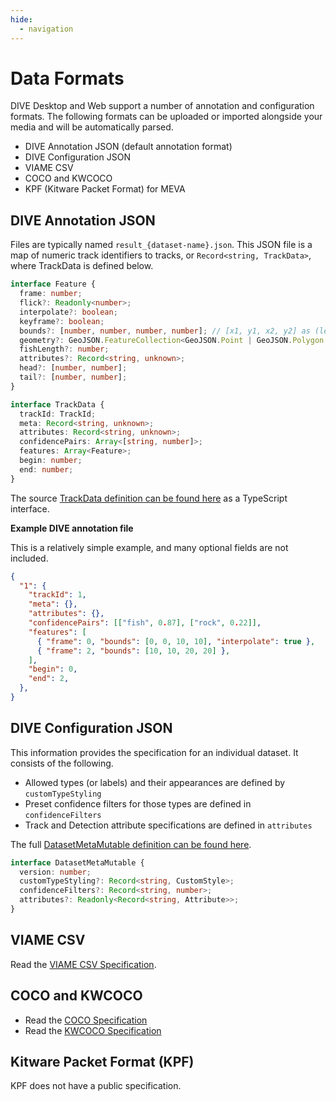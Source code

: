```yaml
---
hide:
  - navigation
---
```


# Data Formats

DIVE Desktop and Web support a number of annotation and configuration formats.  The following formats can be uploaded or imported alongside your media and will be automatically parsed.

* DIVE Annotation JSON (default annotation format)
* DIVE Configuration JSON
* VIAME CSV
* COCO and KWCOCO
* KPF (Kitware Packet Format) for MEVA

## DIVE Annotation JSON

Files are typically named `result_{dataset-name}.json`.  This JSON file is a map of numeric track identifiers to tracks, or `Record<string, TrackData>`, where TrackData is defined below.

``` typescript
interface Feature {
  frame: number;
  flick?: Readonly<number>;
  interpolate?: boolean;
  keyframe?: boolean;
  bounds?: [number, number, number, number]; // [x1, y1, x2, y2] as (left, top), (bottom, right)
  geometry?: GeoJSON.FeatureCollection<GeoJSON.Point | GeoJSON.Polygon | GeoJSON.LineString | GeoJSON.Point>;
  fishLength?: number;
  attributes?: Record<string, unknown>;
  head?: [number, number];
  tail?: [number, number];
}

interface TrackData {
  trackId: TrackId;
  meta: Record<string, unknown>;
  attributes: Record<string, unknown>;
  confidencePairs: Array<[string, number]>;
  features: Array<Feature>;
  begin: number;
  end: number;
}
```

The source [TrackData definition can be found here](https://github.com/Kitware/dive/blob/main/client/src/track.ts) as a TypeScript interface.

**Example DIVE annotation file**

This is a relatively simple example, and many optional fields are not included.

```json
{
  "1": {
    "trackId": 1,
    "meta": {},
    "attributes": {},
    "confidencePairs": [["fish", 0.87], ["rock", 0.22]],
    "features": [
      { "frame": 0, "bounds": [0, 0, 10, 10], "interpolate": true },
      { "frame": 2, "bounds": [10, 10, 20, 20] },
    ],
    "begin": 0,
    "end": 2,
  },
}
```

## DIVE Configuration JSON

This information provides the specification for an individual dataset.  It consists of the following.

* Allowed types (or labels) and their appearances are defined by `customTypeStyling`
* Preset confidence filters for those types are defined in `confidenceFilters`
* Track and Detection attribute specifications are defined in `attributes`

The full [DatasetMetaMutable definition can be found here](https://github.com/Kitware/dive/blob/main/client/dive-common/apispec.ts).

```typescript
interface DatasetMetaMutable {
  version: number;
  customTypeStyling?: Record<string, CustomStyle>;
  confidenceFilters?: Record<string, number>;
  attributes?: Readonly<Record<string, Attribute>>;
}
```

## VIAME CSV

Read the [VIAME CSV Specification](https://viame.readthedocs.io/en/latest/section_links/detection_file_conversions.html).

## COCO and KWCOCO

* Read the [COCO Specification](https://cocodataset.org/#format-data)
* Read the [KWCOCO Specification](https://kwcoco.readthedocs.io/en/release/getting_started.html)

## Kitware Packet Format (KPF)

KPF does not have a public specification.
